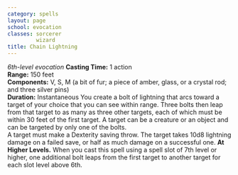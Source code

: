 ```yaml
---
category: spells
layout: page
school: evocation
classes: sorcerer
         wizard
title: Chain Lightning 
---
```

_6th-level evocation_ 
**Casting Time:** 1 action    
**Range:** 150 feet    
**Components:** V, S, M (a bit of fur; a piece of amber, glass, or a crystal rod; and three silver pins)    
**Duration:** Instantaneous 
You create a bolt of lightning that arcs toward a target of your choice that you can see within range. Three bolts then leap from that target to as many as three other targets, each of which must be within 30 feet of the first target. A target can be a creature or an object and can be targeted by only one of the bolts.    
A target must make a Dexterity saving throw. The target takes 10d8 lightning damage on a failed save, or half as much damage on a successful one. 
**At Higher Levels.** When you cast this spell using a spell slot of 7th level or higher, one additional bolt leaps from the first target to another target for each slot level above 6th. 